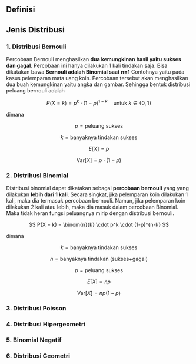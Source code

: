 ## Definisi

## Jenis Distribusi
### 1. Distribusi Bernouli
Percobaan Bernouli menghasilkan **dua kemungkinan hasil yaitu sukses dan gagal**. Percobaan ini hanya dilakukan 1 kali tindakan saja. Bisa dikatakan bawa **Bernouli adalah Binomial saat n=1** Contohnya yaitu pada kasus pelemparan mata uang koin. Percobaan tersebut akan menghasilkan dua buah kemungkinan yaitu angka dan gambar. Sehingga bentuk distribusi peluang bernouli adalah

$$ P(X=k) = p^k \cdot (1-p)^{1-k} \quad \text{untuk } k \in \{0,1\} $$

dimana

$$ p  = \text{peluang sukses} $$

$$ k  = \text{banyaknya tindakan sukses} $$

$$ E[X] = p $$ 

$$ \text{Var}[X] = p \cdot (1-p) $$

### 2. Distribusi Binomial
Distribusi binomial dapat dikatakan sebagai **percobaan bernouli** yang yang dilakukan **lebih dari 1 kali**. Secara singkat, jika pelemparan koin dilakukan 1 kali, maka dia termasuk percobaan bernouli. Namun, jika pelemparan koin dilakukan 2 kali atau lebih, maka dia masuk dalam percobaan Binomial. Maka tidak heran fungsi peluangnya mirip dengan distribusi bernouli.

$$ P(X = k) = \binom{n}{k} \cdot p^k \cdot (1-p)^{n-k} $$

dimana

$$ k = \text{banyaknya tindakan sukses} $$

$$ n = \text{banyaknya tindakan (sukses+gagal)} $$

$$ p = \text{peluang sukses} $$

$$ E[X] = np $$

$$ \text{Var}[X] = np(1-p) $$

### 3. Distribusi Poisson
### 4. Distribusi Hipergeometri
### 5. Binomial Negatif
### 6. Distribusi Geometri

